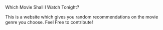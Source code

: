 Which Movie Shall I Watch Tonight?

This is a website which gives you random recommendations on the movie genre you choose.
Feel Free to contribute!


